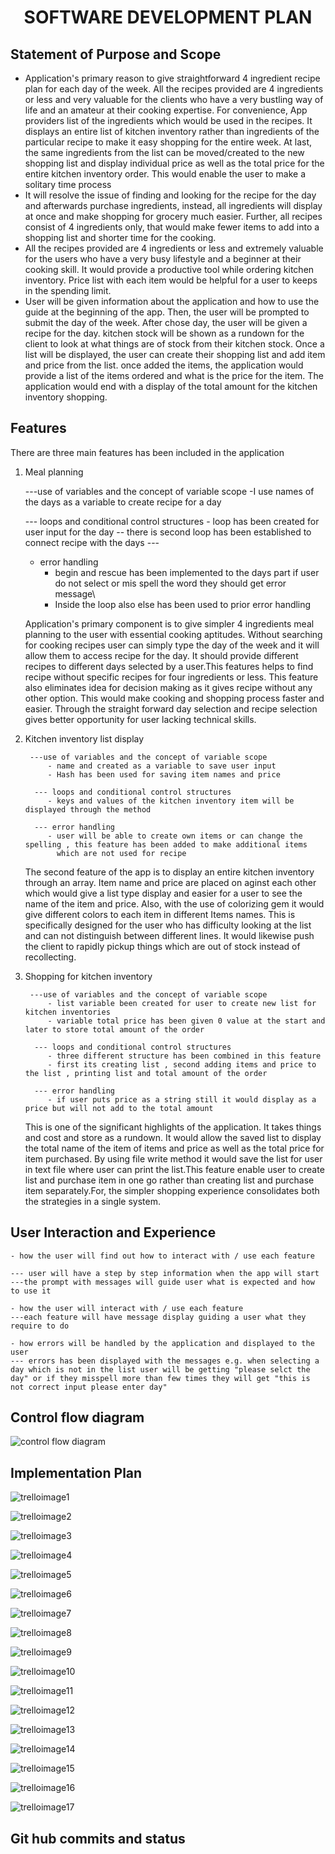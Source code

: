 
# <center> SOFTWARE DEVELOPMENT PLAN </center>

## Statement of Purpose and Scope

- Application's primary reason to give straightforward 4 ingredient recipe plan for each day of the week. All the recipes provided are 4 ingredients or less and very valuable for the clients who have a very bustling way of life and an amateur at their cooking expertise. For convenience, App providers list of the ingredients which would be used in the recipes. It displays an entire list of kitchen inventory rather than ingredients of the particular recipe to make it easy shopping for the entire week. At last, the same ingredients from the list can be moved/created to the new shopping list and display individual price as well as the total price for the entire kitchen inventory order. This would enable the user to make a solitary time process  
-  It will resolve the issue of finding and looking for the recipe for the day and afterwards purchase ingredients, instead, all ingredients will display at once and make shopping for grocery much easier. Further, all recipes consist of 4 ingredients only, that would make fewer items to add into a shopping list and shorter time for the cooking.
- All the recipes provided are 4 ingredients or less and extremely valuable for the users who have a very busy lifestyle and a beginner at their cooking skill. It would provide a productive tool while ordering kitchen inventory. Price list with each item would be helpful for a user to keeps in the spending limit.
- User will be given information about the application and how to use the guide at the beginning of the app. Then, the user will be prompted to submit the day of the week. After chose day, the user will be given a recipe for the day. kitchen stock will be shown as a rundown for the client to look at what things are of stock from their kitchen stock. Once a list will be displayed, the user can create their shopping list and add item and price from the list. once added the items, the application would provide a list of the items ordered and what is the price for the item. The application would end with a display of the total amount for the kitchen inventory shopping.

##  Features	

There are three main features has been included in the application

1. Meal planning
    
    ---use of variables and the concept of variable scope
        -I use names of the days as a variable to create recipe for a day

    --- loops and conditional control structures
        - loop has been created for user input for the day 
        -- there is second loop has been established to connect recipe with the days
        ---
    - error handling 
        - begin and rescue has been implemented to the days part if user do not select or mis spell the word they should get error message\
        - Inside the loop also else has been used to prior error handling

    Application's primary component is to give simpler 4 ingredients meal planning to the user with essential cooking aptitudes. Without searching for cooking recipes user can simply type the day of the week and it will allow them to access recipe for the day. It should provide different recipes to different days selected by a user.This features helps to find recipe without specific recipes for four ingredients or less. This feature also eliminates idea for decision making as it gives recipe without any other option. This would make cooking and shopping process faster and easier. Through the straight forward day selection and recipe selection gives better opportunity for user lacking technical skills. 

2. Kitchen inventory list display

        ---use of variables and the concept of variable scope
            - name and created as a variable to save user input 
            - Hash has been used for saving item names and price
        
         --- loops and conditional control structures
            - keys and values of the kitchen inventory item will be displayed through the method
            
         --- error handling
            - user will be able to create own items or can change the spelling , this feature has been added to make additional items
              which are not used for recipe 

    The second feature of the app is to display an entire kitchen inventory through an array. Item name and price are placed on aginst each other which would give a list type display and easier for a user to see the name of the item and price. Also, with the use of colorizing gem it would give different colors to each item in different Items names. This is specifically designed for the user who has difficulty looking at the list and can not distinguish between different lines. It would likewise push the client to rapidly pickup things which are out of stock instead of recollecting.

3. Shopping for kitchen inventory 

        ---use of variables and the concept of variable scope
            - list variable been created for user to create new list for kitchen inventories 
            - variable total price has been given 0 value at the start and later to store total amount of the order
        
         --- loops and conditional control structures
            - three different structure has been combined in this feature
            - first its creating list , second adding items and price to the list , printing list and total amount of the order 

         --- error handling
            - if user puts price as a string still it would display as a price but will not add to the total amount
            

    This is one of the significant highlights of the application. It takes things and cost and store as a rundown. It would allow the saved list to display the total name of the item of items and price as well as the total price for item purchased. By using file write method it would save the list for user in text file where user can print the list.This feature enable user to create list and purchase item in one go rather than creating list and purchase item separately.For, the simpler shopping experience consolidates both the strategies in a single system. 

##  User Interaction and Experience

    - how the user will find out how to interact with / use each feature

    --- user will have a step by step information when the app will start
    ---the prompt with messages will guide user what is expected and how to use it

    - how the user will interact with / use each feature
    ---each feature will have message display guiding a user what they require to do

    - how errors will be handled by the application and displayed to the user
    --- errors has been displayed with the messages e.g. when selecting a day which is not in the list user will be getting "please selct the day" or if they misspell more than few times they will get "this is not correct input please enter day"


## Control flow diagram


![control flow diagram](./docs/control_flow.jpg)  



## 	Implementation Plan

![trelloimage1](./docs/image1.jpg)  

![trelloimage2](./docs/image2.jpg)  

![trelloimage3](./docs/image3.jpg)  

![trelloimage4](./docs/image4.jpg)  

![trelloimage5](./docs/image5.jpg)  

![trelloimage6](./docs/image6.jpg)  

![trelloimage7](./docs/image7.jpg)  

![trelloimage8](./docs/image8.jpg)  

![trelloimage9](./docs/image9.jpg)  

![trelloimage10](./docs/image10.jpg)  

![trelloimage11](./docs/image11.jpg)  

![trelloimage12](./docs/image12.jpg)  

![trelloimage13](./docs/image13.jpg)  

![trelloimage14](./docs/image14.jpg)  

![trelloimage15](./docs/image15.jpg)  

![trelloimage16](./docs/image16.jpg)  

![trelloimage17](./docs/image17.jpg)

## Git hub commits and status










